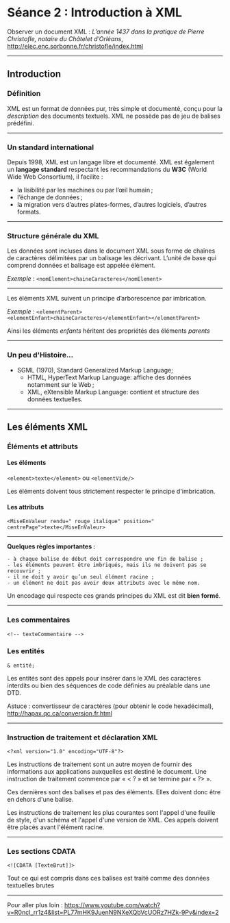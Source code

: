 # Séance 2 : Introduction à XML

Observer un document XML : *L’année 1437 dans la pratique de Pierre Christofle, notaire du Châtelet d’Orléans*, <http://elec.enc.sorbonne.fr/christofle/index.html>

-----

## Introduction

### Définition

XML est un format de données pur, très simple et documenté, conçu pour la *description* des documents textuels. XML ne possède pas de jeu de balises prédéfini.

---

### Un standard international

Depuis 1998, XML est un langage libre et documenté. XML est également un **langage standard** respectant les recommandations du **W3C** (World Wide Web Consortium), il facilite :

- la lisibilité par les machines ou par l’œil humain ;
- l’échange de données ;
- la migration vers d’autres plates-formes, d’autres logiciels, d’autres formats.

----

### Structure générale du XML

Les données sont incluses dans le document XML sous forme de chaînes de caractères délimitées par un balisage les décrivant. L’unité de base qui comprend données et balisage est appelée élément.

*Exemple* : `<nomElement>chaineCaracteres</nomElement>`

----

Les éléments XML suivent un principe d’arborescence par imbrication.

*Exemple* : `<elementParent><elementEnfant>chaineCaracteres</elementEnfant></elementParent>`

Ainsi les éléments *enfants* héritent des propriétés des éléments *parents*

----

### Un peu d'Histoire...

- SGML (1970), Standard Generalized Markup Language;
	- HTML, HyperText Markup Language: affiche des données notamment sur le Web ;
	- XML, eXtensible Markup Language: contient et structure des données textuelles.
---

## Les éléments XML

### Éléments et attributs

#### Les éléments
`<element>texte</element>` ou `<elementVide/>`

Les éléments doivent tous strictement respecter le principe d'imbrication. 

#### Les attributs
`<MiseEnValeur rendu=" rouge italique" position=" centrePage">texte</MiseEnValeur>`

----

**Quelques règles importantes :**
	
	- à chaque balise de début doit correspondre une fin de balise ;
	- les éléments peuvent être imbriqués, mais ils ne doivent pas se recouvrir ;
	- il ne doit y avoir qu’un seul élément racine ;
	- un élément ne doit pas avoir deux attributs avec le même nom.


Un encodage qui respecte ces grands principes du XML est dit __bien formé__.

---

### Les commentaires
`<!-- texteCommentaire -->`

### Les entités
`& entité;`

Les entités sont des appels pour insérer dans le XML des caractères interdits ou bien des séquences de code définies au préalable dans une DTD.

Astuce : convertisseur de caractères (pour obtenir le code hexadécimal), <http://hapax.qc.ca/conversion.fr.html> 

----

### Instruction de traitement et déclaration XML

`<?xml version="1.0" encoding="UTF-8"?>`

Les instructions de traitement sont un autre moyen de fournir des informations aux applications auxquelles est destiné le document. 
Une instruction de traitement commence par « < ? » et se termine par « ?> ».

Ces dernières sont des balises et pas des éléments. Elles doivent donc être en dehors d'une balise.

Les instructions de traitement les plus courantes sont l'appel d'une feuille de style, d'un schéma et l'appel d'une version de XML. Ces appels doivent être placés avant l'élément racine. 

-----

### Les sections CDATA

`<![CDATA [TexteBrut]]>`

Tout ce qui est compris dans ces balises est traité comme des données textuelles brutes

---

Pour aller plus loin : https://www.youtube.com/watch?v=R0ncI_rr1z4&list=PL77mHK9JuenN9NXeXQbVcUORz7HZk-9Pv&index=2 

